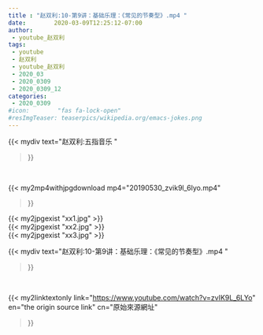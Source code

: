 ```yaml
---
title : "赵双利:10-第9讲：基础乐理：《常见的节奏型》.mp4 "
date:        2020-03-09T12:25:12-07:00
author:
 - youtube_赵双利
tags:
 - youtube
 - 赵双利
 - youtube_赵双利
 - 2020_03
 - 2020_0309
 - 2020_0309_12
categories:
 - 2020_0309
#icon:        "fas fa-lock-open"
#resImgTeaser: teaserpics/wikipedia.org/emacs-jokes.png
---
```


{{< mydiv text="赵双利:五指音乐 "
>}}
<br>


{{< my2mp4withjpgdownload mp4="20190530_zvik9l_6lyo.mp4"
>}}

{{< my2jpgexist "xx1.jpg" >}}<br>
{{< my2jpgexist "xx2.jpg" >}}<br>
{{< my2jpgexist "xx3.jpg" >}}<br>



{{< mydiv text="赵双利:10-第9讲：基础乐理：《常见的节奏型》.mp4 "
>}}
<br>

{{< my2linktextonly link="https://www.youtube.com/watch?v=zvIK9L_6LYo"
en="the origin source link" cn="原始來源網址"
>}}


<br>


